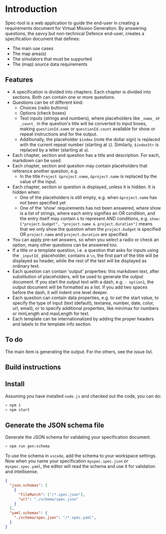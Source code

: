 # Introduction

Spec-tool is a web application to guide the end-user in creating a requirements document for Virtual Mission Generation. By answering questions, the savvy but non-technical Defence end-user, creates a specification document that defines:

- The main use cases
- The map area(s)
- The simulators that must be supported
- The (map) source data requirements

## Features

- A specification is divided into chapters. Each chapter is divided into sections. Both can contain one or more questions.
- Questions can be of different kind:
  - Choices (radio buttons)
  - Options (check boxes)
  - Text inputs (strings and numbers), where placeholders like `_name_` or `_count_` in the question's title will be converted to input boxes, making `questionId.name` or `questionId.count` available for show or repeat instructions and for the output.
  - Additionally, the placeholder `$index` (note the dollar sign) is replaced with the current repeat number (starting at `1`). Similarly, `$indexStr` is replaced by a letter (starting at `a`).
- Each chapter, section and question has a title and description. For each, markdown can be used.
- Each chapter, section and question may contain placeholders that reference another question, e.g.
  - In the title `Project &project.name`, `&project.name` is replaced by the value of the input.
- Each chapter, section or question is displayed, unless it is hidden. It is hidden when:
  - One of the placeholders is still empty, e.g. when `&project.name` has not been specified yet
  - One of the 'show' requirements has not been answered, where show is a list of strings, where
    each entry signifies an OR condition, and the entry itself may contain `&` to represent AND conditions,
    e.g. `show: ["project.budget", "project.name & project.duration"]` means that we only show the question
    when the `project.budget` is specified OR `project.name` and `project.duration` are specified.
- You can apply pre-set answers, so when you select a radio or check an option, many other questions can be answered too.
- If a title or a template question, i.e. a question that asks for inputs using the `_inputId_` placeholder, contains a `\n`, the first part of the title will be displayed as header, while the rest of the text will be displayed as ordinary text.
- Each question can contain 'output' properties: this markdown text, after substitution of placeholders, will be used to generate the output document. If you start the output text with a dash, e.g. `- option1`, the output document will be formatted as a list. If you add two spaces before the dash, it will indent one level deeper.
- Each question can contain data properties, e.g. to set the start value, to specify the type of input (text (default), textarea, number, date, color, url, email), or to specify additional properties, like min/max for numbers or minLength and maxLength for text.
- Each template can be internationalized by adding the proper headers and labels to the template info section.

## To do

The main item is generating the output. For the others, see the issue list.

## Build instructions

## Install

Assuming you have installed `node.js` and checked out the code, you can do:

```bash
> npm i
> npm start
```

## Generate the JSON schema file

Generate the JSON schema for validating your specification document.

```bash
> npm run gen:schema
```

To use the schema in `vscode`, add the schema to your workspace settings. Now when you name your specification `myspec.spec.json` or `myspec.spec.yaml`, the editor will read the schema and use it for validation and intellisense.

```json
{
  "json.schemas": [
    {
      "fileMatch": ["/*.spec.json"],
      "url": "./schema/spec.json"
    }
  ],
  "yaml.schemas": {
    "./schema/spec.json": "/*.spec.yaml",
  }
}
```